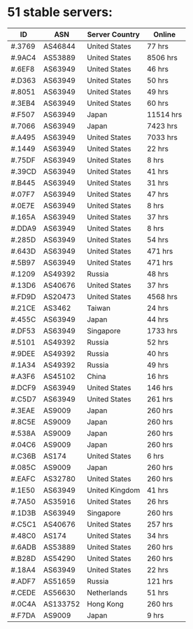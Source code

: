 # 51 stable servers:

| ID | ASN | Server Country | Online |
| ------ | ------ | ------ | ------ |
| #.3769 | AS46844 | United States | 77 hrs |
| #.9AC4 | AS53889 | United States | 8506 hrs |
| #.6EF8 | AS63949 | United States | 46 hrs |
| #.D363 | AS63949 | United States | 50 hrs |
| #.8051 | AS63949 | United States | 49 hrs |
| #.3EB4 | AS63949 | United States | 60 hrs |
| #.F507 | AS63949 | Japan | 11514 hrs |
| #.7066 | AS63949 | Japan | 7423 hrs |
| #.A495 | AS63949 | United States | 7033 hrs |
| #.1449 | AS63949 | United States | 22 hrs |
| #.75DF | AS63949 | United States | 8 hrs |
| #.39CD | AS63949 | United States | 41 hrs |
| #.B445 | AS63949 | United States | 31 hrs |
| #.07F7 | AS63949 | United States | 47 hrs |
| #.0E7E | AS63949 | United States | 8 hrs |
| #.165A | AS63949 | United States | 37 hrs |
| #.DDA9 | AS63949 | United States | 8 hrs |
| #.285D | AS63949 | United States | 54 hrs |
| #.643D | AS63949 | United States | 471 hrs |
| #.5B97 | AS63949 | United States | 471 hrs |
| #.1209 | AS49392 | Russia | 48 hrs |
| #.13D6 | AS40676 | United States | 37 hrs |
| #.FD9D | AS20473 | United States | 4568 hrs |
| #.21CE | AS3462 | Taiwan | 24 hrs |
| #.455C | AS63949 | Japan | 44 hrs |
| #.DF53 | AS63949 | Singapore | 1733 hrs |
| #.5101 | AS49392 | Russia | 52 hrs |
| #.9DEE | AS49392 | Russia | 40 hrs |
| #.1A34 | AS49392 | Russia | 49 hrs |
| #.A3F6 | AS45102 | China | 16 hrs |
| #.DCF9 | AS63949 | United States | 146 hrs |
| #.C5D7 | AS63949 | United States | 261 hrs |
| #.3EAE | AS9009 | Japan | 260 hrs |
| #.8C5E | AS9009 | Japan | 260 hrs |
| #.538A | AS9009 | Japan | 260 hrs |
| #.04C6 | AS9009 | Japan | 260 hrs |
| #.C36B | AS174 | United States | 6 hrs |
| #.085C | AS9009 | Japan | 260 hrs |
| #.EAFC | AS32780 | United States | 260 hrs |
| #.1E50 | AS63949 | United Kingdom | 41 hrs |
| #.7A50 | AS35916 | United States | 26 hrs |
| #.1D3B | AS63949 | Singapore | 260 hrs |
| #.C5C1 | AS40676 | United States | 257 hrs |
| #.48C0 | AS174 | United States | 34 hrs |
| #.6ADB | AS53889 | United States | 260 hrs |
| #.B28D | AS54290 | United States | 260 hrs |
| #.18A4 | AS63949 | United States | 22 hrs |
| #.ADF7 | AS51659 | Russia | 121 hrs |
| #.CEDE | AS56630 | Netherlands | 51 hrs |
| #.0C4A | AS133752 | Hong Kong | 260 hrs |
| #.F7DA | AS9009 | Japan | 9 hrs |

